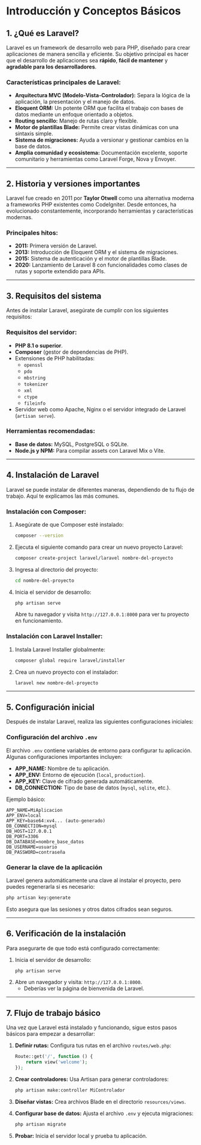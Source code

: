 # Introducción y Conceptos Básicos

## 1. ¿Qué es Laravel?
Laravel es un framework de desarrollo web para PHP, diseñado para crear aplicaciones de manera sencilla y eficiente. Su objetivo principal es hacer que el desarrollo de aplicaciones sea **rápido**, **fácil de mantener** y **agradable para los desarrolladores**.

### Características principales de Laravel:
- **Arquitectura MVC (Modelo-Vista-Controlador):** Separa la lógica de la aplicación, la presentación y el manejo de datos.
- **Eloquent ORM:** Un potente ORM que facilita el trabajo con bases de datos mediante un enfoque orientado a objetos.
- **Routing sencillo:** Manejo de rutas claro y flexible.
- **Motor de plantillas Blade:** Permite crear vistas dinámicas con una sintaxis simple.
- **Sistema de migraciones:** Ayuda a versionar y gestionar cambios en la base de datos.
- **Amplia comunidad y ecosistema:** Documentación excelente, soporte comunitario y herramientas como Laravel Forge, Nova y Envoyer.

---

## 2. Historia y versiones importantes
Laravel fue creado en 2011 por **Taylor Otwell** como una alternativa moderna a frameworks PHP existentes como CodeIgniter. Desde entonces, ha evolucionado constantemente, incorporando herramientas y características modernas.

### Principales hitos:
- **2011:** Primera versión de Laravel.
- **2013:** Introducción de Eloquent ORM y el sistema de migraciones.
- **2015:** Sistema de autenticación y el motor de plantillas Blade.
- **2020:** Lanzamiento de Laravel 8 con funcionalidades como clases de rutas y soporte extendido para APIs.

---

## 3. Requisitos del sistema
Antes de instalar Laravel, asegúrate de cumplir con los siguientes requisitos:

### Requisitos del servidor:
- **PHP 8.1 o superior**.
- **Composer** (gestor de dependencias de PHP).
- Extensiones de PHP habilitadas:
  - `openssl`
  - `pdo`
  - `mbstring`
  - `tokenizer`
  - `xml`
  - `ctype`
  - `fileinfo`
- Servidor web como Apache, Nginx o el servidor integrado de Laravel (`artisan serve`).

### Herramientas recomendadas:
- **Base de datos:** MySQL, PostgreSQL o SQLite.
- **Node.js y NPM:** Para compilar assets con Laravel Mix o Vite.

---

## 4. Instalación de Laravel
Laravel se puede instalar de diferentes maneras, dependiendo de tu flujo de trabajo. Aquí te explicamos las más comunes.

### Instalación con Composer:
1. Asegúrate de que Composer esté instalado:
   ```bash
   composer --version
   ```
2. Ejecuta el siguiente comando para crear un nuevo proyecto Laravel:
   ```bash
   composer create-project laravel/laravel nombre-del-proyecto
   ```
3. Ingresa al directorio del proyecto:
   ```bash
   cd nombre-del-proyecto
   ```
4. Inicia el servidor de desarrollo:
   ```bash
   php artisan serve
   ```
   Abre tu navegador y visita `http://127.0.0.1:8000` para ver tu proyecto en funcionamiento.

### Instalación con Laravel Installer:
1. Instala Laravel Installer globalmente:
   ```bash
   composer global require laravel/installer
   ```
2. Crea un nuevo proyecto con el instalador:
   ```bash
   laravel new nombre-del-proyecto
   ```

---

## 5. Configuración inicial
Después de instalar Laravel, realiza las siguientes configuraciones iniciales:

### Configuración del archivo `.env`
El archivo `.env` contiene variables de entorno para configurar tu aplicación. Algunas configuraciones importantes incluyen:

- **APP_NAME:** Nombre de tu aplicación.
- **APP_ENV:** Entorno de ejecución (`local`, `production`).
- **APP_KEY:** Clave de cifrado generada automáticamente.
- **DB_CONNECTION:** Tipo de base de datos (`mysql`, `sqlite`, etc.).

Ejemplo básico:
```env
APP_NAME=MiAplicacion
APP_ENV=local
APP_KEY=base64:xv4... (auto-generado)
DB_CONNECTION=mysql
DB_HOST=127.0.0.1
DB_PORT=3306
DB_DATABASE=nombre_base_datos
DB_USERNAME=usuario
DB_PASSWORD=contraseña
```

### Generar la clave de la aplicación
Laravel genera automáticamente una clave al instalar el proyecto, pero puedes regenerarla si es necesario:
```bash
php artisan key:generate
```
Esto asegura que las sesiones y otros datos cifrados sean seguros.

---

## 6. Verificación de la instalación
Para asegurarte de que todo está configurado correctamente:
1. Inicia el servidor de desarrollo:
   ```bash
   php artisan serve
   ```
2. Abre un navegador y visita: `http://127.0.0.1:8000`.
   - Deberías ver la página de bienvenida de Laravel.

---

## 7. Flujo de trabajo básico
Una vez que Laravel está instalado y funcionando, sigue estos pasos básicos para empezar a desarrollar:

1. **Definir rutas:** Configura tus rutas en el archivo `routes/web.php`:
   ```php
   Route::get('/', function () {
       return view('welcome');
   });
   ```

2. **Crear controladores:** Usa Artisan para generar controladores:
   ```bash
   php artisan make:controller MiControlador
   ```

3. **Diseñar vistas:** Crea archivos Blade en el directorio `resources/views`.

4. **Configurar base de datos:** Ajusta el archivo `.env` y ejecuta migraciones:
   ```bash
   php artisan migrate
   ```

5. **Probar:** Inicia el servidor local y prueba tu aplicación.